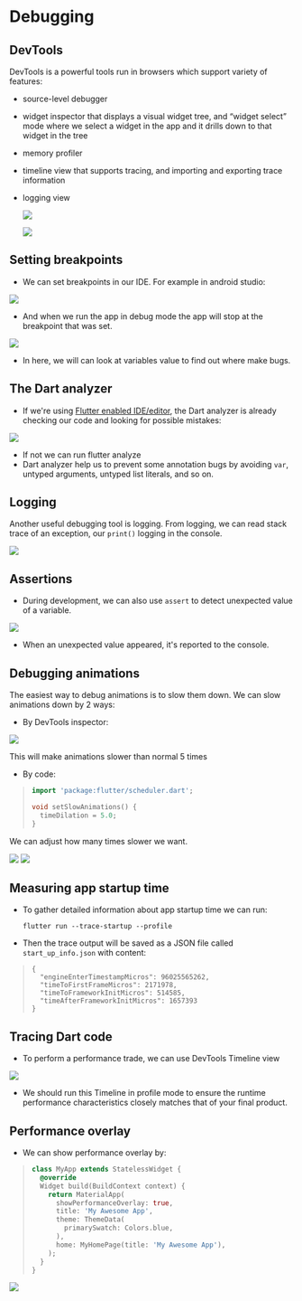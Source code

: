 # Debugging

## DevTools

DevTools is a powerful tools run in browsers which support variety of features:

- source-level debugger

- widget inspector that displays a visual widget tree, and “widget select” mode where we select a widget in the app and it drills down to that widget in the tree

- memory profiler

- timeline view that supports tracing, and importing and exporting trace information

- logging view

  ![](.\assets\images\devtools.png)

  ![](.\assets\images\devtools_view.PNG)

## Setting breakpoints
- We can set breakpoints in our IDE. For example in android studio:

![](.\assets\images\breakpoint.PNG)

- And when we run the app in debug mode the app will stop at the breakpoint that was set.

![](.\assets\images\meet_breakpoint.PNG)

- In here, we will can look at variables value to find out where make bugs.

## The Dart analyzer

- If we're using [Flutter enabled IDE/editor](https://flutter.dev/docs/get-started/editor), the Dart analyzer is already checking our code and looking for possible mistakes:

![](.\assets\images\dart_analyzer.PNG)

- If not we can run flutter analyze
- Dart analyzer help us to prevent some annotation bugs by avoiding `var`, untyped arguments, untyped list literals, and so on.

## Logging

Another useful debugging tool is logging. From logging, we can read stack trace of an exception, our `print()` logging in the console.

![](.\assets\images\logging.PNG)

## Assertions

- During development, we can also use `assert` to detect unexpected value of a variable.

![](.\assets\images\assert.PNG)

- When an unexpected value appeared, it's reported to the console.

## Debugging animations

The easiest way to debug animations is to slow them down. We can slow animations down by 2 ways:

- By DevTools inspector:

![](.\assets\images\slow_animation_devtools.png)

This will make animations slower than normal 5 times

- By code:

> ```dart
> import 'package:flutter/scheduler.dart';
> 
> void setSlowAnimations() {
>   timeDilation = 5.0;
> }
> ```

We can adjust how many times slower we want.

![](https://flutter.dev/assets/images/docs/tools/devtools/debug-toggle-slow-animations-disabled.gif) ![](https://flutter.dev/assets/images/docs/tools/devtools/debug-toggle-slow-animations-enabled.gif)



## Measuring app startup time

- To gather detailed information about app startup time we can run:

  `flutter run --trace-startup --profile`

- Then the trace output will be saved as a JSON file called `start_up_info.json` with content:

> ```
> {
>   "engineEnterTimestampMicros": 96025565262,
>   "timeToFirstFrameMicros": 2171978,
>   "timeToFrameworkInitMicros": 514585,
>   "timeAfterFrameworkInitMicros": 1657393
> }
> ```

## Tracing Dart code

- To perform a performance trade, we can use DevTools Timeline view

![](.\assets\images\timeline_view.png)

- We should run this Timeline in profile mode to ensure the runtime performance characteristics closely matches that of your final product.

## Performance overlay

- We can show performance overlay by:

> ```dart
> class MyApp extends StatelessWidget {
>   @override
>   Widget build(BuildContext context) {
>     return MaterialApp(
>       showPerformanceOverlay: true,
>       title: 'My Awesome App',
>       theme: ThemeData(
>         primarySwatch: Colors.blue,
>       ),
>       home: MyHomePage(title: 'My Awesome App'),
>     );
>   }
> }
> ```

![](.\assets\images\performance_overlay.PNG)

